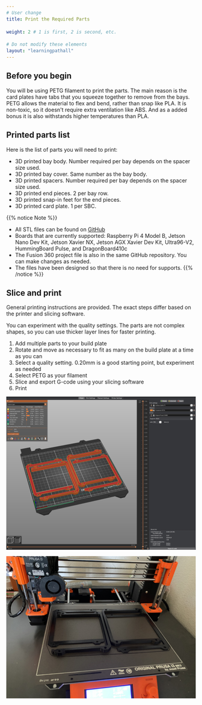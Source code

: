 ```yaml
---
# User change
title: Print the Required Parts

weight: 2 # 1 is first, 2 is second, etc.

# Do not modify these elements
layout: "learningpathall"
---
```


## Before you begin

You will be using PETG filament to print the parts. The main reason is the card plates have tabs that you squeeze together to remove from the bays. PETG allows the material to flex and bend, rather than snap like PLA. It is non-toxic, so it doesn't require extra ventilation like ABS. And as a added bonus it is also withstands higher temperatures than PLA.

## Printed parts list 

Here is the list of parts you will need to print:

- 3D printed bay body. Number required per bay depends on the spacer size used.
- 3D printed bay cover. Same number as the bay body.
- 3D printed spacers. Number required per bay depends on the spacer size used.
- 3D printed end pieces. 2 per bay row.
- 3D printed snap-in feet for the end pieces.
- 3D printed card plate. 1 per SBC.

{{% notice Note %}}
- All STL files can be found on [GitHub](https://github.com/ArmDeveloperEcosystem/universal-sbc-rack-mount-system-for-4u-chassis)
- Boards that are currently supported: Raspberry Pi 4 Model B, Jetson Nano Dev Kit, Jetson Xavier NX, Jetson AGX Xavier Dev Kit, Ultra96-V2, HummingBoard Pulse, and DragonBoard410c 
- The Fusion 360 project file is also in the same GitHub repository. You can make changes as needed.
- The files have been designed so that there is no need for supports.
{{% /notice %}}

## Slice and print

General printing instructions are provided. The exact steps differ based on the printer and slicing software. 

You can experiment with the quality settings. The parts are not complex shapes, so you can use thicker layer lines for faster printing.

1. Add multiple parts to your build plate
2. Rotate and move as necessary to fit as many on the build plate at a time as you can
3. Select a quality setting. 0.20mm is a good starting point, but experiment as needed
4. Select PETG as your filament
5. Slice and export G-code using your slicing software
6. Print

![STL files in slicing software](./slicer.png)

![Parts after printing](./printed.jpg)